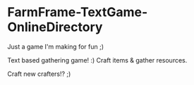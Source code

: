 # FarmFrame-TextGame-OnlineDirectory
Just a game I'm making for fun ;)

Text based gathering game! :)
Craft items & gather resources.

Craft new crafters!? ;)
